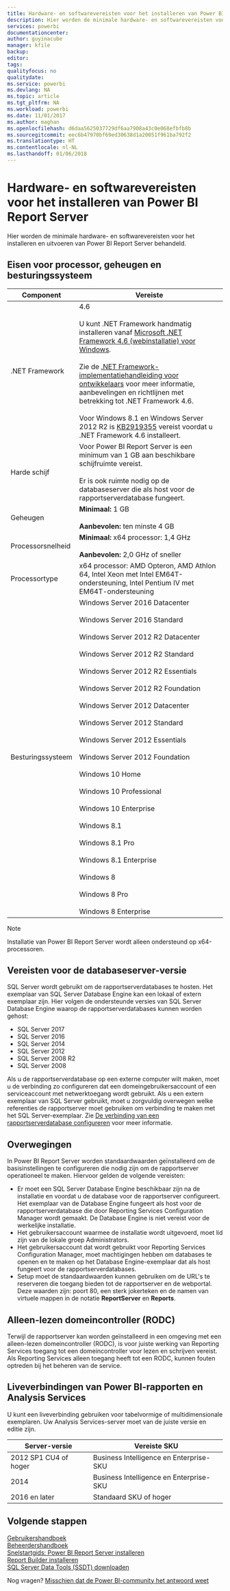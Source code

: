 ```yaml
---
title: Hardware- en softwarevereisten voor het installeren van Power BI Report Server
description: Hier worden de minimale hardware- en softwarevereisten voor het installeren en uitvoeren van Power BI Report Server behandeld.
services: powerbi
documentationcenter: 
author: guyinacube
manager: kfile
backup: 
editor: 
tags: 
qualityfocus: no
qualitydate: 
ms.service: powerbi
ms.devlang: NA
ms.topic: article
ms.tgt_pltfrm: NA
ms.workload: powerbi
ms.date: 11/01/2017
ms.author: maghan
ms.openlocfilehash: d6daa5625037729df6aa7908a43c0e068efbfb8b
ms.sourcegitcommit: eec6b47970bf69ed30638d1a20051f961ba792f2
ms.translationtype: HT
ms.contentlocale: nl-NL
ms.lasthandoff: 01/06/2018
---
```

# <a name="hardware-and-software-requirements-for-installing-power-bi-report-server"></a>Hardware- en softwarevereisten voor het installeren van Power BI Report Server
Hier worden de minimale hardware- en softwarevereisten voor het installeren en uitvoeren van Power BI Report Server behandeld.

## <a name="processor-memory-and-operating-system-requirements"></a>Eisen voor processor, geheugen en besturingssysteem
| Component | Vereiste |
| --- | --- |
| .NET Framework |4.6<br><br>U kunt .NET Framework handmatig installeren vanaf [Microsoft .NET Framework 4.6 (webinstallatie) voor Windows](http://support.microsoft.com/kb/3045560).<br/><br/> Zie de [.NET Framework-implementatiehandleiding voor ontwikkelaars](http://msdn.microsoft.com/library/ee942965\(v=vs.110\).aspx) voor meer informatie, aanbevelingen en richtlijnen met betrekking tot .NET Framework 4.6.<br/><br/>Voor Windows 8.1 en Windows Server 2012 R2 is [KB2919355](http://support.microsoft.com/kb/2919355) vereist voordat u .NET Framework 4.6 installeert. |
| Harde schijf |Voor Power BI Report Server is een minimum van 1 GB aan beschikbare schijfruimte vereist.<br><br>Er is ook ruimte nodig op de databaseserver die als host voor de rapportserverdatabase fungeert. |
| Geheugen |**Minimaal:** 1 GB<br/><br/> **Aanbevolen:** ten minste 4 GB |
| Processorsnelheid |**Minimaal:** x64 processor: 1,4 GHz<br/><br/> **Aanbevolen:** 2,0 GHz of sneller |
| Processortype |x64 processor: AMD Opteron, AMD Athlon 64, Intel Xeon met Intel EM64T-ondersteuning, Intel Pentium IV met EM64T-ondersteuning |
| Besturingssysteem |Windows Server 2016 Datacenter<br><br>Windows Server 2016 Standard<br><br>Windows Server 2012 R2 Datacenter<br><br>Windows Server 2012 R2 Standard<br><br>Windows Server 2012 R2 Essentials<br><br>Windows Server 2012 R2 Foundation<br><br>Windows Server 2012 Datacenter<br><br>Windows Server 2012 Standard<br><br>Windows Server 2012 Essentials<br><br>Windows Server 2012 Foundation<br><br>Windows 10 Home<br><br>Windows 10 Professional<br><br>Windows 10 Enterprise<br><br>Windows 8.1<br><br>Windows 8.1 Pro<br><br>Windows 8.1 Enterprise<br><br>Windows 8<br><br>Windows 8 Pro<br><br>Windows 8 Enterprise |

> [!NOTE]
> Installatie van Power BI Report Server wordt alleen ondersteund op x64-processoren.
> 
> 

## <a name="database-server-version-requirements"></a>Vereisten voor de databaseserver-versie
SQL Server wordt gebruikt om de rapportserverdatabases te hosten. Het exemplaar van SQL Server Database Engine kan een lokaal of extern exemplaar zijn. Hier volgen de ondersteunde versies van SQL Server Database Engine waarop de rapportserverdatabases kunnen worden gehost:

* SQL Server 2017
* SQL Server 2016
* SQL Server 2014
* SQL Server 2012
* SQL Server 2008 R2
* SQL Server 2008

Als u de rapportserverdatabase op een externe computer wilt maken, moet u de verbinding zo configureren dat een domeingebruikersaccount of een serviceaccount met netwerktoegang wordt gebruikt. Als u een extern exemplaar van SQL Server gebruikt, moet u zorgvuldig overwegen welke referenties de rapportserver moet gebruiken om verbinding te maken met het SQL Server-exemplaar. Zie [De verbinding van een rapportserverdatabase configureren](https://docs.microsoft.com/sql/reporting-services/install-windows/configure-a-report-server-database-connection-ssrs-configuration-manager) voor meer informatie.

## <a name="considerations"></a>Overwegingen
In Power BI Report Server worden standaardwaarden geïnstalleerd om de basisinstellingen te configureren die nodig zijn om de rapportserver operationeel te maken. Hiervoor gelden de volgende vereisten:

* Er moet een SQL Server Database Engine beschikbaar zijn na de installatie en voordat u de database voor de rapportserver configureert. Het exemplaar van de Database Engine fungeert als host voor de rapportserverdatabase die door Reporting Services Configuration Manager wordt gemaakt. De Database Engine is niet vereist voor de werkelijke installatie.
* Het gebruikersaccount waarmee de installatie wordt uitgevoerd, moet lid zijn van de lokale groep Administrators.
* Het gebruikersaccount dat wordt gebruikt voor Reporting Services Configuration Manager, moet machtigingen hebben om databases te openen en te maken op het Database Engine-exemplaar dat als host fungeert voor de rapportserverdatabases.
* Setup moet de standaardwaarden kunnen gebruiken om de URL's te reserveren die toegang bieden tot de rapportserver en de webportal. Deze waarden zijn: poort 80, een sterk jokerteken en de namen van virtuele mappen in de notatie **ReportServer** en **Reports**.

## <a name="read-only-domain-controller-rodc"></a>Alleen-lezen domeincontroller (RODC)
 Terwijl de rapportserver kan worden geïnstalleerd in een omgeving met een alleen-lezen domeincontroller (RODC), is voor juiste werking van Reporting Services toegang tot een domeincontroller voor lezen en schrijven vereist. Als Reporting Services alleen toegang heeft tot een RODC, kunnen fouten optreden bij het beheren van de service.

## <a name="power-bi-reports-and-analysis-services-live-connections"></a>Liveverbindingen van Power BI-rapporten en Analysis Services
U kunt een liveverbinding gebruiken voor tabelvormige of multidimensionale exemplaren. Uw Analysis Services-server moet van de juiste versie en editie zijn.

| **Server-versie** | **Vereiste SKU** |
| --- | --- |
| 2012 SP1 CU4 of hoger |Business Intelligence en Enterprise-SKU |
| 2014 |Business Intelligence en Enterprise-SKU |
| 2016 en later |Standaard SKU of hoger |

## <a name="next-steps"></a>Volgende stappen
[Gebruikershandboek](user-handbook-overview.md)  
[Beheerdershandboek](admin-handbook-overview.md)  
[Snelstartgids: Power BI Report Server installeren](quickstart-install-report-server.md)  
[Report Builder installeren](https://docs.microsoft.com/sql/reporting-services/install-windows/install-report-builder)  
[SQL Server Data Tools (SSDT) downloaden](http://go.microsoft.com/fwlink/?LinkID=616714)

Nog vragen? [Misschien dat de Power BI-community het antwoord weet](https://community.powerbi.com/)

